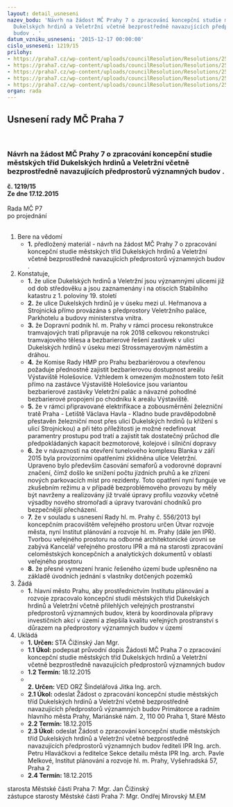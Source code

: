 ```yaml
---
layout: detail_usneseni
nazev_bodu: 'Návrh na žádost MČ Prahy 7 o zpracování koncepční studie městských tříd
  Dukelských hrdinů a Veletržní včetně bezprostředně navazujících předprostorů významných
  budov . '
datum_vzniku_usneseni: '2015-12-17 00:00:00'
cislo_usneseni: 1219/15
prilohy:
- https://praha7.cz/wp-content/uploads/councilResolution/Resolutions/25630/82-15-p1_duvod.doc
- https://praha7.cz/wp-content/uploads/councilResolution/Resolutions/25630/82-15-p2_dopis.doc
- https://praha7.cz/wp-content/uploads/councilResolution/Resolutions/25630/82-15-p3_resene-uzemi.pdf
- https://praha7.cz/wp-content/uploads/councilResolution/Resolutions/25630/82-15-p4_majetek.pdf
- https://praha7.cz/wp-content/uploads/councilResolution/Resolutions/25630/82-15-p5_cisar.pdf
organ: rada
---
```

<div id="ucUsn_pList" class="usn">
	<span><h2>Usnesení rady MČ Praha 7 </h2>
<br></span><div class="standBody">
<span><h3>Návrh na žádost MČ Prahy 7 o zpracování koncepční studie městských tříd Dukelských hrdinů a Veletržní včetně bezprostředně navazujících předprostorů významných budov . </h3></span><div class="center">
		<strong>č. 1219/15</strong><br>
	</div>
<div class="center">
		<strong>Ze dne 17.12.2015</strong><br><br>
	</div>Rada MČ P7<br> po projednání<br><br><ol>
<li>Bere na vědomí<ul><li>
<strong>1.</strong> předložený materiál - návrh na žádost MČ Prahy 7 o zpracování koncepční studie městských tříd Dukelských hrdinů a Veletržní včetně bezprostředně navazujících předprostorů významných budov . </li></ul>
</li>
<li>Konstatuje,<ul>
<li>
<strong>1.</strong> že ulice Dukelských hrdinů a Veletržní jsou významnými ulicemi již od dob středověku a jsou zaznamenány i na otiscích Stabilního katastru z 1. poloviny 19. století   </li>
<li>
<strong>2.</strong> že ulice Dukelských hrdinů je v úseku mezi ul. Heřmanova a Strojnická přímo provázána s předprostory Veletržního paláce, Parkhotelu a budovy ministerstva vnitra.</li>
<li>
<strong>3.</strong> že Dopravní podnik hl. m. Prahy v rámci procesu rekonstrukce tramvajových tratí připravuje na rok 2018 celkovou rekonstrukci tramvajového tělesa a bezbarierové řešení zastávek v ulici Dukelských hrdinů v úseku mezi Strossmayerovým náměstím a dráhou. </li>
<li>
<strong>4.</strong> že Komise Rady HMP pro Prahu bezbariérovou a otevřenou požaduje přednostně zajistit bezbarierovou dostupnost areálu Výstaviště Holešovice. Vzhledem k omezeným možnostem toto řešit přímo na zastávce Výstaviště Holešovice jsou variantou bezbarierové zastávky Veletržní palác a návazné pohodlné bezbarierové propojení po chodníku k areálu Výstaviště. </li>
<li>
<strong>5.</strong> že v rámci připravované elektrifikace a zobousměrnění železniční tratě Praha - Letiště Václava Havla - Kladno bude pravděpodobně přestavěn železniční most přes ulici Dukelských hrdinů (u křížení s ulicí Strojnickou) a při této příležitosti  je možné redefinovat paramentry prostupu pod tratí a zajistit tak dostatečný průchod dle předpokládaných kapacit bezmotorové, kolejové i silniční dopravy  </li>
<li>
<strong>6.</strong> že v návaznosti na otevření tunelového komplexu Blanka v září 2015 byla provizorními opatřeními zklidněna ulice Veletržní. Upraveno bylo především  časování semaforů a vodorovné dopravní značení, čímž došlo ke snížení počtu jízdních pruhů a ke zřízení nových parkovacích míst pro rezidenty. Toto opatření nyní funguje ve zkušebním režimu a v případě bezproblémového provozu by měly být navrženy a realizovány již trvalé úpravy profilu vozovky včetně výsadby nového stromořadí a úpravy tvarování chodníků pro bezpečnější přecházení. </li>
<li>
<strong>7.</strong> že v souladu s usnesení Rady hl. m. Prahy č. 556/2013 byl koncepčním pracovištěm veřejného prostoru určen Útvar rozvoje města, nyní Institut plánování a rozvoje hl. m. Prahy (dále jen IPR). Tvorbou veřejného prostoru na odborné architektonické úrovni se zabývá Kancelář veřejného prostoru IPR a má na starosti zpracování celoměstských koncepčních a analytických dokumentů v oblasti veřejného prostoru</li>
<li>
<strong>8.</strong> že přesné vymezení hranic řešeného území bude upřesněno na základě úvodních jednání s vlastníky dotčených pozemků</li>
</ul>
</li>
<li>Žádá<ul><li>
<strong>1.</strong> hlavní město Prahu, aby prostřednictvím Institutu plánování a rozvoje zpracovalo koncepční studii městských tříd Dukelských hrdinů a Veletržní včetně přilehlých veřejných prostranství předprostorů významných budov, která by koordinovala přípravy investičních akcí v území a zlepšila kvalitu veřejných prostranství s důrazem na předprostory významných budov v území      </li></ul>
</li>
<li>Ukládá<ul>
<li>
<strong>1. Určen: </strong>STA Čižinský Jan Mgr.</li>
<li>
<strong>1.1 Úkol: </strong>podepsat průvodní dopis Žádosti MČ Praha 7 o zpracování koncepční studie městských tříd Dukelských hrdinů a Veletržní včetně bezprostředně navazujících předprostorů významných budov</li>
<li>
<strong>1.2 Termín: </strong>18.12.2015</li>
<li>
<strong><br>2. Určen: </strong>VED ORZ  Šindelářová Jitka Ing. arch.</li>
<li>
<strong>2.1 Úkol: </strong>odeslat Žádost o zpracování koncepční studie městských tříd Dukelských hrdinů a Veletržní včetně bezprostředně navazujících předprostorů významných budov Primátorce a radním hlavního města Prahy, Mariánské nám. 2, 110 00 Praha 1, Staré Město</li>
<li>
<strong>2.2 Termín: </strong>18.12.2015</li>
<li>
<strong>2.3 Úkol: </strong>odeslat Žádost o zpracování koncepční studie městských tříd Dukelských hrdinů a Veletržní včetně bezprostředně navazujících předprostorů významných budov řediteli IPR Ing. arch. Petru Hlaváčkovi a ředitelce Sekce detailu města IPR Ing. arch. Pavle Melkové, Institut plánování a rozvoje hl. m. Prahy, Vyšehradská 57, Praha 2</li>
<li>
<strong>2.4 Termín: </strong>18.12.2015</li>
</ul>
</li>
</ol>starosta Městské části Praha 7: Mgr. Jan Čižinský<br>zástupce starosty Městské části Praha 7: Mgr. Ondřej Mirovský M.EM 
</div>
</div>